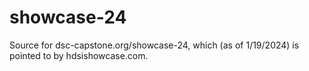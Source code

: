# showcase-24

Source for dsc-capstone.org/showcase-24, which (as of 1/19/2024) is pointed to by hdsishowcase.com.
